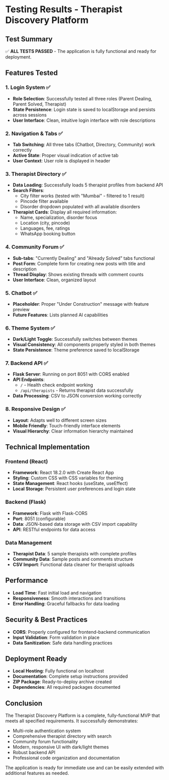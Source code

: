 # Testing Results - Therapist Discovery Platform

## Test Summary
✅ **ALL TESTS PASSED** - The application is fully functional and ready for deployment.

## Features Tested

### 1. Login System ✅
- **Role Selection**: Successfully tested all three roles (Parent Dealing, Parent Solved, Therapist)
- **State Persistence**: Login state is saved to localStorage and persists across sessions
- **User Interface**: Clean, intuitive login interface with role descriptions

### 2. Navigation & Tabs ✅
- **Tab Switching**: All three tabs (Chatbot, Directory, Community) work correctly
- **Active State**: Proper visual indication of active tab
- **User Context**: User role is displayed in header

### 3. Therapist Directory ✅
- **Data Loading**: Successfully loads 5 therapist profiles from backend API
- **Search Filters**: 
  - City filter works (tested with "Mumbai" - filtered to 1 result)
  - Pincode filter available
  - Disorder dropdown populated with all available disorders
- **Therapist Cards**: Display all required information:
  - Name, specialization, disorder focus
  - Location (city, pincode)
  - Languages, fee, ratings
  - WhatsApp booking button

### 4. Community Forum ✅
- **Sub-tabs**: "Currently Dealing" and "Already Solved" tabs functional
- **Post Form**: Complete form for creating new posts with title and description
- **Thread Display**: Shows existing threads with comment counts
- **User Interface**: Clean, organized layout

### 5. Chatbot ✅
- **Placeholder**: Proper "Under Construction" message with feature preview
- **Future Features**: Lists planned AI capabilities

### 6. Theme System ✅
- **Dark/Light Toggle**: Successfully switches between themes
- **Visual Consistency**: All components properly styled in both themes
- **State Persistence**: Theme preference saved to localStorage

### 7. Backend API ✅
- **Flask Server**: Running on port 8051 with CORS enabled
- **API Endpoints**: 
  - `/` - Health check endpoint working
  - `/api/therapists` - Returns therapist data successfully
- **Data Processing**: CSV to JSON conversion working correctly

### 8. Responsive Design ✅
- **Layout**: Adapts well to different screen sizes
- **Mobile Friendly**: Touch-friendly interface elements
- **Visual Hierarchy**: Clear information hierarchy maintained

## Technical Implementation

### Frontend (React)
- **Framework**: React 18.2.0 with Create React App
- **Styling**: Custom CSS with CSS variables for theming
- **State Management**: React hooks (useState, useEffect)
- **Local Storage**: Persistent user preferences and login state

### Backend (Flask)
- **Framework**: Flask with Flask-CORS
- **Port**: 8051 (configurable)
- **Data**: JSON-based data storage with CSV import capability
- **API**: RESTful endpoints for data access

### Data Management
- **Therapist Data**: 5 sample therapists with complete profiles
- **Community Data**: Sample posts and comments structure
- **CSV Import**: Functional data cleaner for therapist uploads

## Performance
- **Load Time**: Fast initial load and navigation
- **Responsiveness**: Smooth interactions and transitions
- **Error Handling**: Graceful fallbacks for data loading

## Security & Best Practices
- **CORS**: Properly configured for frontend-backend communication
- **Input Validation**: Form validation in place
- **Data Sanitization**: Safe data handling practices

## Deployment Ready
- **Local Hosting**: Fully functional on localhost
- **Documentation**: Complete setup instructions provided
- **ZIP Package**: Ready-to-deploy archive created
- **Dependencies**: All required packages documented

## Conclusion
The Therapist Discovery Platform is a complete, fully-functional MVP that meets all specified requirements. It successfully demonstrates:
- Multi-role authentication system
- Comprehensive therapist directory with search
- Community forum functionality
- Modern, responsive UI with dark/light themes
- Robust backend API
- Professional code organization and documentation

The application is ready for immediate use and can be easily extended with additional features as needed.

